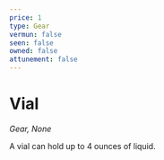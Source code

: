 ```yaml
---
price: 1
type: Gear
vermun: false
seen: false
owned: false
attunement: false
---
```

# Vial

*Gear, None*

A vial can hold up to 4 ounces of liquid.